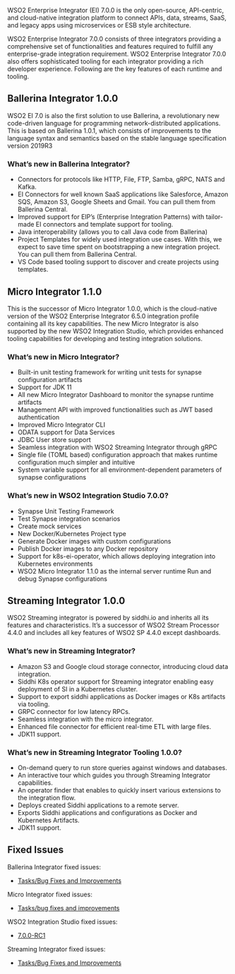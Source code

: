 WSO2 Enterprise Integrator (EI) 7.0.0 is the only open-source, API-centric, and cloud-native integration platform to connect APIs, data, streams, SaaS, and legacy apps using microservices or ESB style architecture.  

WSO2 Enterprise Integrator 7.0.0 consists of three integrators providing a comprehensive set of functionalities and features required to fulfill any enterprise-grade integration requirement. WSO2 Enterprise Integrator 7.0.0 also offers sophisticated tooling for each integrator providing a rich developer experience. Following are the key features of each runtime and tooling.

## Ballerina Integrator 1.0.0

WSO2 EI 7.0 is also the first solution to use Ballerina, a revolutionary new code-driven language for programming network-distributed applications. This is based on Ballerina 1.0.1, which consists of improvements to the language syntax and semantics based on the stable language specification version 2019R3

### What’s new in Ballerina Integrator?

-   Connectors for protocols like HTTP, File, FTP, Samba, gRPC, NATS and Kafka.
-   EI Connectors for well known SaaS applications like Salesforce, Amazon SQS, Amazon S3, Google Sheets and Gmail. You can pull them from Ballerina Central.
-   Improved support for EIP’s (Enterprise Integration Patterns) with tailor-made EI connectors and template support for tooling.
-   Java interoperability (allows you to call Java code from Ballerina)
-   Project Templates for widely used integration use cases. With this, we expect to save time spent on bootstrapping a new integration project. You can pull them from Ballerina Central.
-   VS Code based tooling support to discover and create projects using templates.
 
## Micro Integrator 1.1.0

This is the successor of Micro Integrator 1.0.0, which is the cloud-native version of the WSO2 Enterprise Integrator 6.5.0 integration profile containing all its key capabilities. The new Micro Integrator is also supported by the new WSO2 Integration Studio, which provides enhanced tooling capabilities for developing and testing integration solutions.
 
### What’s new in Micro Integrator?

-   Built-in unit testing framework for writing unit tests for synapse configuration artifacts
-   Support for JDK 11
-   All new Micro Integrator Dashboard to monitor the synapse runtime artifacts
-   Management API with improved functionalities such as JWT based authentication
-   Improved Micro Integrator CLI 
-   ODATA support for Data Services
-   JDBC User store support
-   Seamless integration with WSO2 Streaming Integrator through gRPC
-   Single file (TOML based) configuration approach that makes runtime configuration much simpler and intuitive    
-   System variable support for all environment-dependent parameters of synapse configurations
 
### What’s new in WSO2 Integration Studio 7.0.0?

-   Synapse Unit Testing Framework
-   Test Synapse integration scenarios
-   Create mock services
-   New Docker/Kubernetes Project type
-   Generate Docker images with custom configurations
-   Publish Docker images to any Docker repository
-   Support for k8s-ei-operator, which allows deploying integration into Kubernetes environments
-   WSO2 Micro Integrator 1.1.0 as the internal server runtime
Run and debug Synapse configurations
 
## Streaming Integrator 1.0.0

WSO2 Streaming integrator is powered by siddhi.io and inherits all its features and characteristics. It’s a successor of WSO2 Stream Processor 4.4.0 and includes all key features of WSO2 SP 4.4.0 except dashboards. 

### What’s new in Streaming Integrator?

-   Amazon S3 and Google cloud storage connector, introducing cloud data integration. 
-   Siddhi K8s operator support for Streaming integrator enabling easy deployment of SI in a Kubernetes cluster.
-   Support to export siddhi applications as Docker images or K8s artifacts via tooling.
-   GRPC connector for low latency RPCs.
-   Seamless integration with the micro integrator.
-   Enhanced file connector for efficient real-time ETL with large files.
-   JDK11 support.
 
### What’s new in Streaming Integrator Tooling 1.0.0?

-   On-demand query to run store queries against windows and databases.
-   An interactive tour which guides you through Streaming Integrator capabilities.
-   An operator finder that enables to quickly insert various extensions to the integration flow.
-   Deploys created Siddhi applications to a remote server.
-   Exports Siddhi applications and configurations as Docker and Kubernetes Artifacts.
-   JDK11 support.
 

## Fixed Issues

Ballerina Integrator fixed issues:

-   [Tasks/Bug Fixes and Improvements](https://github.com/wso2/ballerina-integrator/milestone/13?closed=1)

Micro Integrator fixed issues:

-   [Tasks/bug fixes and improvements](https://github.com/wso2/micro-integrator/issues?utf8=%E2%9C%93&q=is%3Aissue+closed%3A2019-09-11..2019-09-27+is%3Aclosed+)

WSO2 Integration Studio fixed issues:

-   [7.0.0-RC1](https://github.com/wso2/devstudio-tooling-ei/milestone/7?closed=1)

Streaming Integrator fixed issues:

-   [Tasks/Bug Fixes and Improvements](https://github.com/wso2/ballerina-integrator/milestone/12?closed=1)